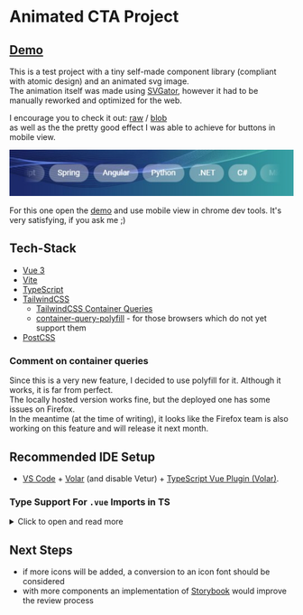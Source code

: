 # Animated CTA Project

## [Demo](https://cta-animated.web.app/)

This is a test project with a tiny self-made component library (compliant with atomic design) and an animated svg image.  
The animation itself was made using [SVGator](https://www.svgator.com/), however it had to be manually reworked and optimized for the web.

I encourage you to check it out: [raw](https://github.com/Nagell/cta/blob/master/src/assets/images/cta-background.svg?short_path=b7c0b38) / [blob](https://github.com/Nagell/cta/blob/master/src/assets/images/cta-background.svg)  
as well as the the pretty good effect I was able to achieve for buttons in mobile view.

![buttons](/docs/buttons.jpg)

For this one open the [demo](https://cta-animated.web.app/) and use mobile view in chrome dev tools. It's very satisfying, if you ask me ;)

## Tech-Stack

- [Vue 3](https://v3.vuejs.org/)
- [Vite](https://vitejs.dev/)
- [TypeScript](https://www.typescriptlang.org/)
- [TailwindCSS](https://tailwindcss.com/)
  - [TailwindCSS Container Queries](https://github.com/tailwindlabs/tailwindcss-container-queries)
  - [container-query-polyfill](https://github.com/GoogleChromeLabs/container-query-polyfill) - for those browsers which do not yet support them
- [PostCSS](https://postcss.org/)

### Comment on container queries

Since this is a very new feature, I decided to use polyfill for it. Although it works, it is far from perfect.  
The locally hosted version works fine, but the deployed one has some issues on Firefox.  
In the meantime (at the time of writing), it looks like the Firefox team is also working on this feature and will release it next month.

## Recommended IDE Setup

- [VS Code](https://code.visualstudio.com/) + [Volar](https://marketplace.visualstudio.com/items?itemName=Vue.volar) (and disable Vetur) + [TypeScript Vue Plugin (Volar)](https://marketplace.visualstudio.com/items?itemName=Vue.vscode-typescript-vue-plugin).

### Type Support For `.vue` Imports in TS

<details>
  <summary>Click to open and read more</summary>
  
TypeScript cannot handle type information for `.vue` imports by default, so we replace the `tsc` CLI with `vue-tsc` for type checking.  
In editors, we need [TypeScript Vue Plugin (Volar)](https://marketplace.visualstudio.com/items?itemName=Vue.vscode-typescript-vue-plugin) to make the TypeScript language service aware of `.vue` types.

If the standalone TypeScript plugin doesn't feel fast enough to you, Volar has also implemented a [Take Over Mode](https://github.com/johnsoncodehk/volar/discussions/471#discussioncomment-1361669) that is more performant.  
You can enable it by the following steps:

1. Disable the built-in TypeScript Extension
   - Run `Extensions: Show Built-in Extensions` from VSCode's command palette
   - Find `TypeScript and JavaScript Language Features`, right click and select `Disable (Workspace)`
2. Reload the VSCode window by running `Developer: Reload Window` from the command palette.

</details>

## Next Steps

- if more icons will be added, a conversion to an icon font should be considered
- with more components an implementation of [Storybook](https://storybook.js.org/docs/vue/get-started/introduction) would improve the review process
